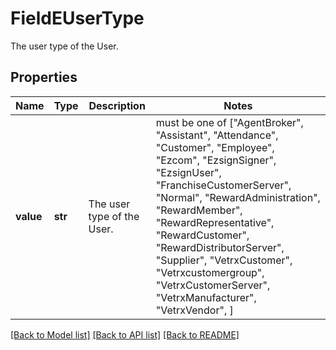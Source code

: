 # FieldEUserType

The user type of the User.
## Properties
Name | Type | Description | Notes
------------ | ------------- | ------------- | -------------
**value** | **str** | The user type of the User. |  must be one of ["AgentBroker", "Assistant", "Attendance", "Customer", "Employee", "Ezcom", "EzsignSigner", "EzsignUser", "FranchiseCustomerServer", "Normal", "RewardAdministration", "RewardMember", "RewardRepresentative", "RewardCustomer", "RewardDistributorServer", "Supplier", "VetrxCustomer", "Vetrxcustomergroup", "VetrxCustomerServer", "VetrxManufacturer", "VetrxVendor", ]

[[Back to Model list]](../README.md#documentation-for-models) [[Back to API list]](../README.md#documentation-for-api-endpoints) [[Back to README]](../README.md)


